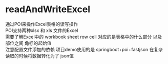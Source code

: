 # readAndWriteExcel
通过POI来操作Excel表格的读写操作<br>
POI支持两种xlsx  和 xls 文件的Excel <br>
需要了解Excel中的 workbook  sheet row  cell 对应的是表格中的什么部分 以及 部位之间 角标的起始值 
<br>
注意配置文件添加的依赖 项目demo使用的是 springboot+poi+fastjson 在复杂读取的时候将数据转化为了 json值


